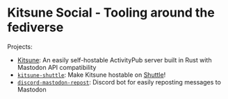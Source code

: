 # Kitsune Social - Tooling around the fediverse

Projects:

- [Kitsune]: An easily self-hostable ActivityPub server built in Rust with Mastodon API compatibility
- [`kitsune-shuttle`]: Make Kitsune hostable on [Shuttle]!
- [`discord-mastodon-repost`]: Discord bot for easily reposting messages to Mastodon 

[Kitsune]: https://github.com/kitsune-soc/kitsune
[`kitsune-shuttle`]: https://github.com/kitsune-soc/kitsune-shuttle
[Shuttle]: https://www.shuttle.rs/
[`discord-mastodon-repost`]: https://github.com/kitsune-soc/discord-mastodon-repost